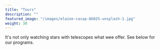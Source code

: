 ```yaml
---
title: "Tours"
description: ""
featured_image: "/images/elaine-casap-86025-unsplash-1.jpg"
weight: 30
---
```


It's not only watching stars with telescopes what wee offer. See below for our programs.
